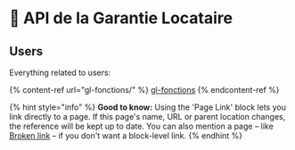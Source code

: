 # 🤝 API de la Garantie Locataire

## Users

Everything related to users:

{% content-ref url="gl-fonctions/" %}
[gl-fonctions](gl-fonctions/)
{% endcontent-ref %}

{% hint style="info" %}
**Good to know:** Using the 'Page Link' block lets you link directly to a page. If this page's name, URL or parent location changes, the reference will be kept up to date. You can also mention a page – like [Broken link](broken-reference "mention") – if you don't want a block-level link.
{% endhint %}
